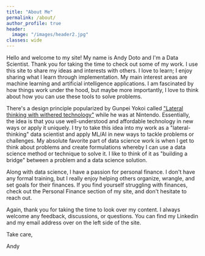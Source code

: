 ```yaml
---
title: "About Me"
permalink: /about/
author_profile: true
header:
  image: "/images/header2.jpg"
classes: wide
---
```


Hello and welcome to my site! My name is Andy Doto and I'm a Data Scientist. Thank you for taking the time to check out some of my work. I use this site to share my ideas and interests with others. I love to learn; I enjoy sharing what I learn through implementation. My main interest areas are machine learning and artificial intelligence applications. I am fascinated by how things work under the hood, but maybe more importantly, I love to think about how you can use these tools to solve problems. 

There's a design principle popularized by Gunpei Yokoi called ["Lateral thinking with withered technology"](https://en.wikipedia.org/wiki/Gunpei_Yokoi#Lateral_Thinking_with_Withered_Technology) while he was at Nintendo. Essentially, the idea is that you use well-understood and affordable technology in new ways or apply it uniquely. I try to take this idea into my work as a "lateral-thinking" data scientist and apply ML/AI in new ways to tackle problems or challenges. My absolute favorite part of data science work is when I get to think about problems and create formulations whereby I can use a data science method or technique to solve it. I like to think of it as "building a bridge" between a problem and a data science solution.

Along with data science, I have a passion for personal finance. I don't have any formal training, but I really enjoy helping others organize, wrangle, and set goals for their finances. If you find yourself struggling with finances, check out the Personal Finance section of my site, and don't hesitate to reach out.

Again, thank you for taking the time to look over my content. I always welcome any feedback, discussions, or questions. You can find my Linkedin and my email address over on the left side of the site. 

Take care,

Andy
